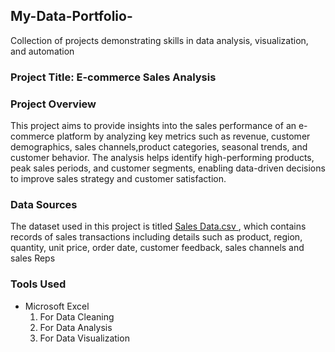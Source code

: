 ## My-Data-Portfolio-
Collection of projects demonstrating skills in data analysis, visualization, and automation

### Project Title: E-commerce Sales Analysis 

### Project Overview 
This project aims to provide insights into the sales performance of an e-commerce platform by analyzing key metrics such as revenue, customer demographics, sales channels,product categories, seasonal trends, and customer behavior. The analysis helps identify high-performing products, peak sales periods, and customer segments, enabling data-driven decisions to improve sales strategy and customer satisfaction.

### Data Sources
The dataset used in this project is titled [Sales Data.csv ](https://www.kaggle.com), which contains records of sales transactions including details such as product, region, quantity, unit price, order date, customer feedback, sales channels and sales Reps

### Tools Used
- Microsoft Excel
   1. For Data Cleaning 
   2. For Data Analysis 
   3. For Data Visualization 
